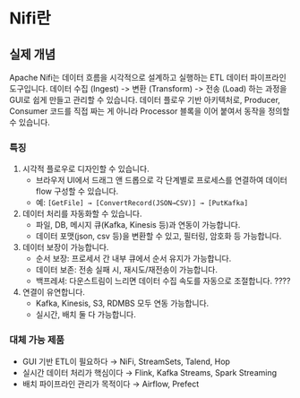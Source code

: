 # Nifi란
## 실제 개념
Apache Nifi는 데이터 흐름을 시각적으로 설계하고 실행하는 ETL 데이터 파이프라인 도구입니다. 
데이터 수집 (Ingest) -> 변환 (Transform) -> 전송 (Load) 하는 과정을 GUI로 쉽게 만들고 관리할 수 있습니다.
데이터 플로우 기반 아키텍처로, Producer, Consumer 코드를 직접 짜는 게 아니라 Processor 블록을 이어 붙여서 동작을 정의할 수 있습니다.
### 특징
1. 시각적 플로우로 디자인할 수 있습니다.
    * 브라우저 UI에서 드래그 앤 드롭으로 각 단계별로 프로세스를 연결하여 데이터 flow 구성할 수 있습니다.
    * 예: `[GetFile] → [ConvertRecord(JSON→CSV)] → [PutKafka]`
1. 데이터 처리를 자동화할 수 있습니다.
    * 파일, DB, 메시지 큐(Kafka, Kinesis 등)과 연동이 가능합니다.
    * 데이터 포맷(json, csv 등)을 변환할 수 있고, 필터링, 암호화 등 가능합니다.
1. 데이터 보장이 가능합니다.
    * 순서 보장: 프로세서 간 내부 큐에서 순서 유지가 가능합니다.
    * 데이터 보존: 전송 실패 시, 재시도/재전송이 가능합니다.
    * 백프레셔: 다운스트림이 느리면 데이터 수집 속도를 자동으로 조절합니다. ???? 
1. 연결이 유연합니다.
    * Kafka, Kinesis, S3, RDMBS 모두 연동 가능합니다.
    * 실시간, 배치 둘 다 가능합니다.
  
### 대체 가능 제품
* GUI 기반 ETL이 필요하다 → NiFi, StreamSets, Talend, Hop
* 실시간 데이터 처리가 핵심이다 → Flink, Kafka Streams, Spark Streaming
* 배치 파이프라인 관리가 목적이다 → Airflow, Prefect
